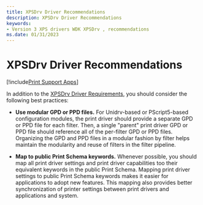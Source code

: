 ```yaml
---
title: XPSDrv Driver Recommendations
description: XPSDrv Driver Recommendations
keywords:
- Version 3 XPS drivers WDK XPSDrv , recommendations
ms.date: 01/31/2023
---
```


# XPSDrv Driver Recommendations

[!include[Print Support Apps](../includes/print-support-apps.md)]

In addition to the [XPSDrv Driver Requirements](xpsdrv-driver-requirements.md), you should consider the following best practices:

- **Use modular GPD or PPD files.** For Unidrv-based or PScript5-based configuration modules, the print driver should provide a separate GPD or PPD file for each filter. Then, a single "parent" print driver GPD or PPD file should reference all of the per-filter GPD or PPD files. Organizing the GPD and PPD files in a modular fashion by filter helps maintain the modularity and reuse of filters in the filter pipeline.

- **Map to public Print Schema keywords.** Whenever possible, you should map all print driver settings and print driver capabilities too their equivalent keywords in the public Print Schema. Mapping print driver settings to public Print Schema keywords makes it easier for applications to adopt new features. This mapping also provides better synchronization of printer settings between print drivers and applications and system.
